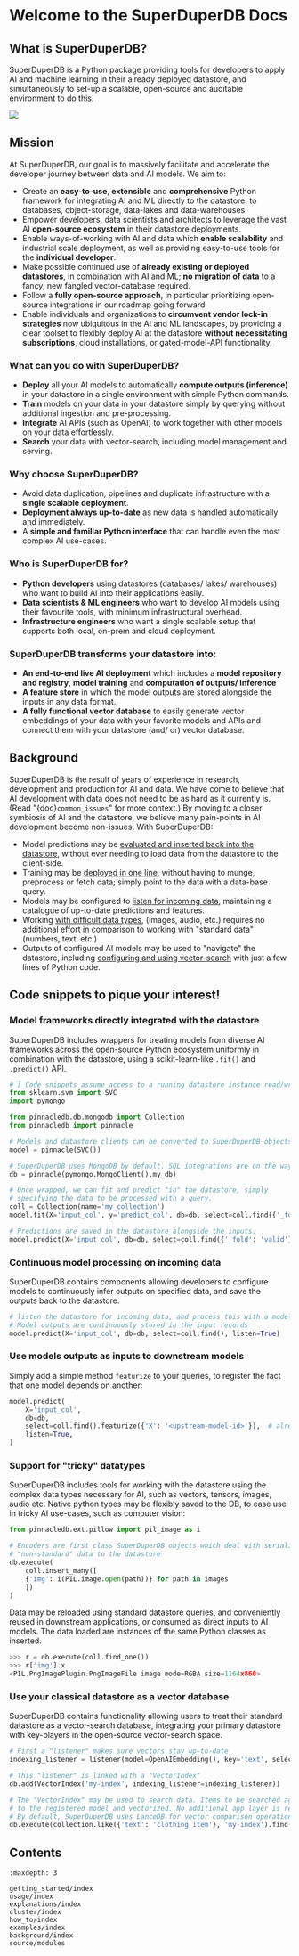 <!-- # SuperDuperDB documentation -->

# Welcome to the SuperDuperDB Docs

## What is SuperDuperDB?

SuperDuperDB is a Python package providing tools for developers to apply AI and machine learning in their already deployed datastore, and simultaneously to set-up a scalable, open-source and auditable environment to do this.

![](img/SuperDuperDB_diagram.svg)

## Mission

At SuperDuperDB, our goal is to massively facilitate and accelerate the developer journey between data and AI models. We aim to:

- Create an **easy-to-use**, **extensible** and **comprehensive** Python framework for integrating AI and
  ML directly to the datastore: to databases, object-storage, data-lakes and data-warehouses.
- Empower developers, data scientists and architects to leverage the vast AI
  **open-source ecosystem** in their datastore deployments.
- Enable ways-of-working with AI and data which **enable scalability** and industrial scale deployment,
  as well as providing easy-to-use tools for the **individual developer**.
- Make possible continued use of **already existing or deployed datastores**, in combination with AI and ML;
  **no migration of data** to a fancy, new fangled vector-database required.
- Follow a **fully open-source approach**, in particular prioritizing open-source integrations
  in our roadmap going forward
- Enable individuals and organizations to **circumvent vendor lock-in strategies** now ubiquitous
  in the AI and ML landscapes, by providing a clear toolset to flexibly deploy AI at the
  datastore **without necessitating subscriptions**, cloud installations, or gated-model-API functionality.

### What can you do with SuperDuperDB?

- **Deploy** all your AI models to automatically **compute outputs (inference)** in your datastore in a single environment with simple Python commands.  
- **Train** models on your data in your datastore simply by querying without additional ingestion and pre-processing.  
- **Integrate** AI APIs (such as OpenAI) to work together with other models on your data effortlessly. 
- **Search** your data with vector-search, including model management and serving.

 ### Why choose SuperDuperDB?

- Avoid data duplication, pipelines and duplicate infrastructure with a **single scalable deployment**.
- **Deployment always up-to-date** as new data is handled automatically and immediately.
- A **simple and familiar Python interface** that can handle even the most complex AI use-cases.

### Who is SuperDuperDB for?

  - **Python developers** using datastores (databases/ lakes/ warehouses) who want to build AI into their applications easily.
  - **Data scientists & ML engineers** who want to develop AI models using their favourite tools, with minimum infrastructural overhead.
  - **Infrastructure engineers** who want a single scalable setup that supports both local, on-prem and cloud deployment.

### SuperDuperDB transforms your datastore into:

  - **An end-to-end live AI deployment** which includes a **model repository and registry**, **model training** and **computation of outputs/ inference** 
  - **A feature store** in which the model outputs are stored alongside the inputs in any data format. 
  - **A fully functional vector database** to easily generate vector embeddings of your data with your favorite models and APIs and connect them with your datastore (and/ or) vector database.

## Background

SuperDuperDB is the result of years of experience in research, development and production for
AI and data. We have come to believe that AI development with data does not need to be as hard as it
currently is. (Read "{doc}`common_issues`"
for more context.) By moving to a closer symbiosis of AI and the datastore, we believe
many pain-points in AI development become non-issues. With SuperDuperDB:

- Model predictions may be [evaluated and inserted back into the datastore](predictmodel), without ever needing
  to load data from the datastore to the client-side.
- Training may be [deployed in one line](fitmodel), without having to munge, preprocess or fetch data;
  simply point to the data with a data-base query.
- Models may be configured to [listen for incoming data](daemonize), maintaining a catalogue of up-to-date
  predictions and features.
- Working [with difficult data types](externaldata), (images, audio, etc.) requires no additional effort in comparison
  to working with "standard data" (numbers, text, etc.)
- Outputs of configured AI models may be used to "navigate" the datastore, including [configuring
  and using vector-search](vectorsearch) with just a few lines of Python code.

## Code snippets to pique your interest!

### Model frameworks directly integrated with the datastore 

SuperDuperDB includes wrappers for treating models from diverse AI frameworks across the open-source Python ecosystem uniformly in combination with the datastore, using a scikit-learn-like
`.fit()` and `.predict()` API.

```python
# [ Code snippets assume access to a running datastore instance read/write ]
from sklearn.svm import SVC
import pymongo

from pinnacledb.db.mongodb import Collection
from pinnacledb import pinnacle

# Models and datastore clients can be converted to SuperDuperDB objects with a simple wrapper.
model = pinnacle(SVC())

# SuperDuperDB uses MongoDB by default. SQL integrations are on the way.
db = pinnacle(pymongo.MongoClient().my_db)

# Once wrapped, we can fit and predict "in" the datastore, simply
# specifying the data to be processed with a query.
coll = Collection(name='my_collection')
model.fit(X='input_col', y='predict_col', db=db, select=coll.find({'_fold': 'train'}))

# Predictions are saved in the datastore alongside the inputs.
model.predict(X='input_col', db=db, select=coll.find({'_fold': 'valid'}))
```

### Continuous model processing on incoming data

SuperDuperDB contains components allowing developers to configure models to continuously infer outputs on specified data, and save the outputs back to the datastore.

```python
# listen the datastore for incoming data, and process this with a model
# Model outputs are continuously stored in the input records
model.predict(X='input_col', db=db, select=coll.find(), listen=True)
```

### Use models outputs as inputs to downstream models

Simply add a simple method `featurize` to your queries, to register the fact that one model depends on another:

```python
model.predict(
    X='input_col',
    db=db,
    select=coll.find().featurize({'X': '<upstream-model-id>'}),  # already registered upstream model-id
    listen=True,
)
```

### Support for "tricky" datatypes

SuperDuperDB includes tools for working with the datastore using the complex data types necessary for AI, such as vectors, tensors, images, audio etc. Native python types may be flexibly saved to the DB, to ease use in tricky AI use-cases, such as computer vision:

```python
from pinnacledb.ext.pillow import pil_image as i

# Encoders are first class SuperDuperDB objects which deal with serializing
# "non-standard" data to the datastore 
db.execute(
    coll.insert_many([
    {'img': i(PIL.image.open(path))} for path in images
    ])
)
```

Data may be reloaded using standard datastore queries, and conveniently reused in downstream applications, or consumed as direct inputs to AI models. The data loaded are instances of the same Python classes as inserted.

```python
>>> r = db.execute(coll.find_one())
>>> r['img'].x
<PIL.PngImagePlugin.PngImageFile image mode=RGBA size=1164x860>
```

### Use your classical datastore as a vector database

SuperDuperDB contains functionality allowing users to treat their standard datastore as a vector-search database, integrating your primary datastore with key-players in the open-source vector-search space.
```python
# First a "listener" makes sure vectors stay up-to-date
indexing_listener = listener(model=OpenAIEmbedding(), key='text', select=collection.find())

# This "listener" is linked with a "VectorIndex"
db.add(VectorIndex('my-index', indexing_listener=indexing_listener))

# The "VectorIndex" may be used to search data. Items to be searched against are passed
# to the registered model and vectorized. No additional app layer is required.
# By default, SuperDuperDB uses LanceDB for vector comparison operations
db.execute(collection.like({'text': 'clothing item'}, 'my-index').find({'brand': 'Nike'}))
```

## Contents

```{toctree}
:maxdepth: 3

getting_started/index
usage/index
explanations/index
cluster/index
how_to/index
examples/index
background/index
source/modules
```
